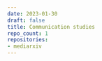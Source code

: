 ```yaml
---
date: 2023-01-30
draft: false
title: Communication studies
repo_count: 1
repositories:
- mediarxiv
---
```



